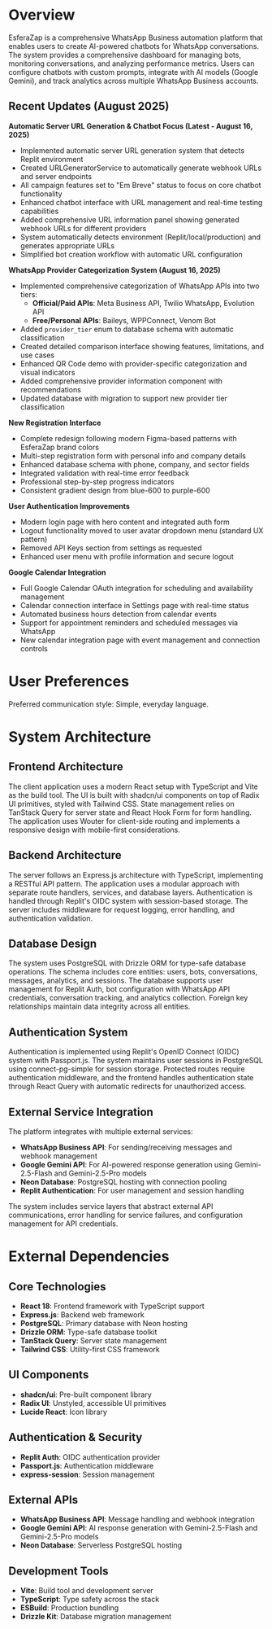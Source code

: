 # Overview

EsferaZap is a comprehensive WhatsApp Business automation platform that enables users to create AI-powered chatbots for WhatsApp conversations. The system provides a comprehensive dashboard for managing bots, monitoring conversations, and analyzing performance metrics. Users can configure chatbots with custom prompts, integrate with AI models (Google Gemini), and track analytics across multiple WhatsApp Business accounts.

## Recent Updates (August 2025)

**Automatic Server URL Generation & Chatbot Focus (Latest - August 16, 2025)**
- Implemented automatic server URL generation system that detects Replit environment
- Created URLGeneratorService to automatically generate webhook URLs and server endpoints
- All campaign features set to "Em Breve" status to focus on core chatbot functionality
- Enhanced chatbot interface with URL management and real-time testing capabilities
- Added comprehensive URL information panel showing generated webhook URLs for different providers
- System automatically detects environment (Replit/local/production) and generates appropriate URLs
- Simplified bot creation workflow with automatic URL configuration

**WhatsApp Provider Categorization System (August 16, 2025)**
- Implemented comprehensive categorization of WhatsApp APIs into two tiers:
  - **Official/Paid APIs**: Meta Business API, Twilio WhatsApp, Evolution API
  - **Free/Personal APIs**: Baileys, WPPConnect, Venom Bot  
- Added `provider_tier` enum to database schema with automatic classification
- Created detailed comparison interface showing features, limitations, and use cases
- Enhanced QR Code demo with provider-specific categorization and visual indicators
- Added comprehensive provider information component with recommendations
- Updated database with migration to support new provider tier classification

**New Registration Interface**
- Complete redesign following modern Figma-based patterns with EsferaZap brand colors
- Multi-step registration form with personal info and company details
- Enhanced database schema with phone, company, and sector fields
- Integrated validation with real-time error feedback
- Professional step-by-step progress indicators
- Consistent gradient design from blue-600 to purple-600

**User Authentication Improvements**
- Modern login page with hero content and integrated auth form
- Logout functionality moved to user avatar dropdown menu (standard UX pattern)
- Removed API Keys section from settings as requested
- Enhanced user menu with profile information and secure logout

**Google Calendar Integration**
- Full Google Calendar OAuth integration for scheduling and availability management
- Calendar connection interface in Settings page with real-time status
- Automated business hours detection from calendar events
- Support for appointment reminders and scheduled messages via WhatsApp
- New calendar integration page with event management and connection controls

# User Preferences

Preferred communication style: Simple, everyday language.

# System Architecture

## Frontend Architecture
The client application uses a modern React setup with TypeScript and Vite as the build tool. The UI is built with shadcn/ui components on top of Radix UI primitives, styled with Tailwind CSS. State management relies on TanStack Query for server state and React Hook Form for form handling. The application uses Wouter for client-side routing and implements a responsive design with mobile-first considerations.

## Backend Architecture
The server follows an Express.js architecture with TypeScript, implementing a RESTful API pattern. The application uses a modular approach with separate route handlers, services, and database layers. Authentication is handled through Replit's OIDC system with session-based storage. The server includes middleware for request logging, error handling, and authentication validation.

## Database Design
The system uses PostgreSQL with Drizzle ORM for type-safe database operations. The schema includes core entities: users, bots, conversations, messages, analytics, and sessions. The database supports user management for Replit Auth, bot configuration with WhatsApp API credentials, conversation tracking, and analytics collection. Foreign key relationships maintain data integrity across all entities.

## Authentication System
Authentication is implemented using Replit's OpenID Connect (OIDC) system with Passport.js. The system maintains user sessions in PostgreSQL using connect-pg-simple for session storage. Protected routes require authentication middleware, and the frontend handles authentication state through React Query with automatic redirects for unauthorized access.

## External Service Integration
The platform integrates with multiple external services:
- **WhatsApp Business API**: For sending/receiving messages and webhook management
- **Google Gemini API**: For AI-powered response generation using Gemini-2.5-Flash and Gemini-2.5-Pro models
- **Neon Database**: PostgreSQL hosting with connection pooling
- **Replit Authentication**: For user management and session handling

The system includes service layers that abstract external API communications, error handling for service failures, and configuration management for API credentials.

# External Dependencies

## Core Technologies
- **React 18**: Frontend framework with TypeScript support
- **Express.js**: Backend web framework
- **PostgreSQL**: Primary database with Neon hosting
- **Drizzle ORM**: Type-safe database toolkit
- **TanStack Query**: Server state management
- **Tailwind CSS**: Utility-first CSS framework

## UI Components
- **shadcn/ui**: Pre-built component library
- **Radix UI**: Unstyled, accessible UI primitives
- **Lucide React**: Icon library

## Authentication & Security
- **Replit Auth**: OIDC authentication provider
- **Passport.js**: Authentication middleware
- **express-session**: Session management

## External APIs
- **WhatsApp Business API**: Message handling and webhook integration
- **Google Gemini API**: AI response generation with Gemini-2.5-Flash and Gemini-2.5-Pro models
- **Neon Database**: Serverless PostgreSQL hosting

## Development Tools
- **Vite**: Build tool and development server
- **TypeScript**: Type safety across the stack
- **ESBuild**: Production bundling
- **Drizzle Kit**: Database migration management